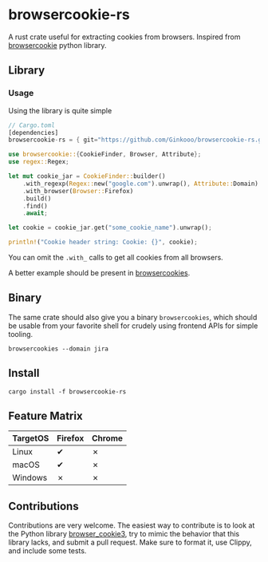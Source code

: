 
# browsercookie-rs

A rust crate useful for extracting cookies from browsers. Inspired from [browsercookie](https://pypi.org/project/browsercookie/) python library.

## Library

### Usage

Using the library is quite simple

```rust
// Cargo.toml
[dependencies]
browsercookie-rs = { git="https://github.com/Ginkooo/browsercookie-rs.git", branch="main" }
```

```rust
use browsercookie::{CookieFinder, Browser, Attribute};
use regex::Regex;

let mut cookie_jar = CookieFinder::builder()
    .with_regexp(Regex::new("google.com").unwrap(), Attribute::Domain)
    .with_browser(Browser::Firefox)
    .build()
    .find()
    .await;

let cookie = cookie_jar.get("some_cookie_name").unwrap();

println!("Cookie header string: Cookie: {}", cookie);
```

You can omit the `.with_` calls to get all cookies from all browsers.

A better example should be present in [browsercookies](src/bin.rs).

## Binary

The same crate should also give you a binary `browsercookies`, which should be usable from your favorite shell for crudely using frontend APIs for simple tooling.

```console
browsercookies --domain jira
```

## Install

```console
cargo install -f browsercookie-rs
```

## Feature Matrix

| TargetOS | Firefox | Chrome |
|----------|---------|--------|
| Linux    | ✔       | ✗      |
| macOS    | ✔       | ✗      |
| Windows  | ✗       | ✗      |

## Contributions

Contributions are very welcome. The easiest way to contribute is to look at the Python library [browser_cookie3](https://github.com/borisbabic/browser_cookie3), try to mimic the behavior that this library lacks, and submit a pull request. Make sure to format it, use Clippy, and include some tests.
